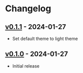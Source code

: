 # Changelog

## [v0.1.1](https://github.com/nukopy/gene-searcher/compare/v0.1.0...v0.1.1) - 2024-01-27

- Set default theme to light theme

## [v0.1.0](https://github.com/nukopy/gene-searcher/commits/v0.1.0) - 2024-01-27

- Initial release
